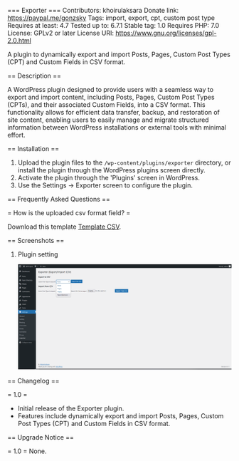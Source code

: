 === Exporter ===
Contributors: khoirulaksara
Donate link: https://paypal.me/gonzsky
Tags: import, export, cpt, custom post type
Requires at least: 4.7
Tested up to: 6.7.1
Stable tag: 1.0
Requires PHP: 7.0
License: GPLv2 or later
License URI: https://www.gnu.org/licenses/gpl-2.0.html

A plugin to dynamically export and import Posts, Pages, Custom Post Types (CPT) and Custom Fields in CSV format.

== Description ==

A WordPress plugin designed to provide users with a seamless way to export and import content, including Posts, Pages, Custom Post Types (CPTs), and their associated Custom Fields, into a CSV format. This functionality allows for efficient data transfer, backup, and restoration of site content, enabling users to easily manage and migrate structured information between WordPress installations or external tools with minimal effort.

== Installation ==

1. Upload the plugin files to the `/wp-content/plugins/exporter` directory, or install the plugin through the WordPress plugins screen directly.
2. Activate the plugin through the 'Plugins' screen in WordPress.
3. Use the Settings -> Exporter screen to configure the plugin.

== Frequently Asked Questions ==

= How is the uploaded csv format field? =

Download this template [Template CSV](assets/csv/template.csv).

== Screenshots ==

1. Plugin setting

   ![plugin panel](assets/screenshots/panel.png)

== Changelog ==

= 1.0 =

- Initial release of the Exporter plugin.
- Features include dynamically export and import Posts, Pages, Custom Post Types (CPT) and Custom Fields in CSV format.

== Upgrade Notice ==

= 1.0 =
None.
